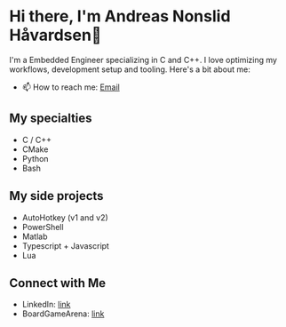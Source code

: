 # Hi there, I'm Andreas Nonslid Håvardsen👋

I'm a Embedded Engineer specializing in C and C++. I love optimizing my workflows, development setup and tooling. Here's a bit about me:

- 📫 How to reach me: [Email](mailto:andreas.nonshaav@hotmail.com)

## My specialties
- C / C++
- CMake
- Python
- Bash

## My side projects
- AutoHotkey (v1 and v2)
- PowerShell
- Matlab
- Typescript + Javascript
- Lua

## Connect with Me
- LinkedIn: [link](https://www.linkedin.com/in/andreas-nonslid-h%C3%A5vardsen-6839a0174/)
- BoardGameArena: [link](https://boardgamearena.com/player?id=85407199)

